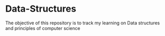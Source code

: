 # Data-Structures

The objective of this repository is to track my learning on Data structures and principles of computer science
